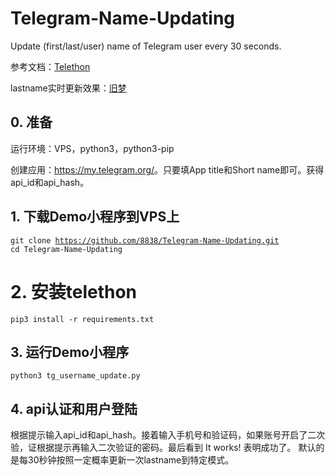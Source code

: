 # Telegram-Name-Updating

Update (first/last/user) name of Telegram user every 30 seconds. 

参考文档：<a href="https://telethon.readthedocs.io/en/stable/">Telethon</a>

lastname实时更新效果：<a href="https://t.me/JiuMeng">旧梦</a>

## 0. 准备

运行环境：VPS，python3，python3-pip

创建应用：<a href="https://my.telegram.org/">https://my.telegram.org/</a>。只要填App title和Short name即可。获得api_id和api_hash。

## 1. 下载Demo小程序到VPS上

<code>git clone https://github.com/8838/Telegram-Name-Updating.git</code>\
<code>cd Telegram-Name-Updating</code>

# 2. 安装telethon

<code>pip3 install -r requirements.txt</code>

## 3. 运行Demo小程序

<code>python3 tg_username_update.py</code>

## 4. api认证和用户登陆

根据提示输入api_id和api_hash。接着输入手机号和验证码，如果账号开启了二次验，证根据提示再输入二次验证的密码。最后看到 It works! 表明成功了。 默认的是每30秒钟按照一定概率更新一次lastname到特定模式。
